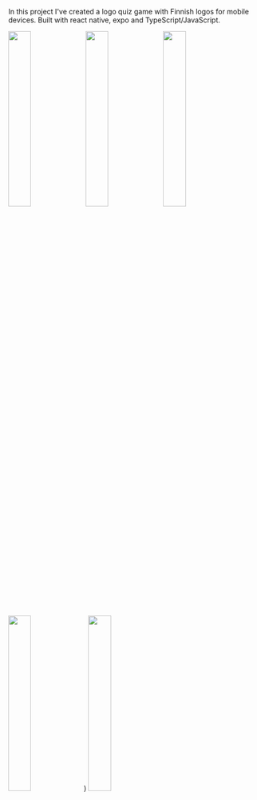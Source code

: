 In this project I've created a logo quiz game with Finnish logos for mobile devices. Built with react native, expo and TypeScript/JavaScript.

<img src="https://github.com/user-attachments/assets/afc9b674-4002-4b6b-b634-afa3cc6949b8" width=30%>
<img src="https://github.com/user-attachments/assets/047cdecb-aeff-4cf3-9b3b-a8a004a89692" width=30%>
<img src="https://github.com/user-attachments/assets/f3cd2186-a0c6-4ffa-85c8-f12a79a5bf02" width=30%>
<img src="https://github.com/user-attachments/assets/80d6c4ee-9568-4386-8b9c-8a423718da91" width=30%>)
<img src="https://github.com/user-attachments/assets/21a8c83a-c7b1-42e7-9898-e0cea1cc6756" width=30%>

